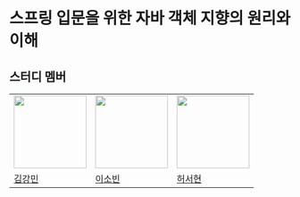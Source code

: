 # 스프링 입문을 위한 자바 객체 지향의 원리와 이해

## 스터디 멤버
<table>
  <tr>
    <td><img src="https://avatars.githubusercontent.com/u/76634341?v=4" width="130px;"></img></td>
    <td><img src="https://avatars.githubusercontent.com/u/162576335?v=4" width="130px;"></img></td>
    <td><img src="https://avatars.githubusercontent.com/u/192947222?v=4" width="130px;"></img></td>
  </tr>
  <tr>
    <td><a href = "https://github.com/amazon7737">김강민</a></td>
    <td><a href = "https://github.com/gdhhkkl">이소빈</a></td>
    <td><a href = "https://github.com/se01hyun">허서현</a></td>
  </tr>

</table>
